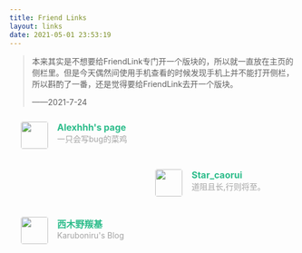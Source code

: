 ```yaml
---
title: Friend Links
layout:	links
date: 2021-05-01 23:53:19
---
```


> 本来其实是不想要给FriendLink专门开一个版块的，所以就一直放在主页的侧栏里。但是今天偶然间使用手机查看的时候发现手机上并不能打开侧栏，所以斟酌了一番，还是觉得要给FriendLink去开一个版块。
>
> ——2021-7-24

<div class="post-body">
   <div id="links">
      <style>
         .links-content{
         margin-top:1rem;
         }
         .link-navigation::after {
         content: " ";
         display: block;
         clear: both;
         }
         .card {
         width: 45%;
         font-size: 1rem;
         padding: 10px 20px;
         border-radius: 4px;
         transition-duration: 0.15s;
         margin-bottom: 1rem;
         display:flex;
         }
         .card:nth-child(odd) {
         float: left;
         }
         .card:nth-child(even) {
         float: right;
         }
         .card:hover {
         transform: scale(1.1);
         box-shadow: 0 2px 6px 0 rgba(0, 0, 0, 0.12), 0 0 6px 0 rgba(0, 0, 0, 0.04);
         }
         .card a {
         border:none;
         }
         .card .ava {
         width: 3rem!important;
         height: 3rem!important;
         margin:0!important;
         margin-right: 1em!important;
         border-radius:4px;
         }
         .card .card-header {
         font-style: italic;
         overflow: hidden;
         width: 100%;
         }
         .card .card-header a {
         font-style: normal;
         color: #2bbc8a;
         font-weight: bold;
         text-decoration: none;
         }
         .card .card-header a:hover {
         color: #d480aa;
         text-decoration: none;
         }
         .card .card-header .info {
         font-style:normal;
         color:#a3a3a3;
         font-size:14px;
         min-width: 0;
         overflow: hidden;
         white-space: nowrap;
         }
      </style>
      <div class="links-content">
         <div class="link-navigation">
            <div class="card">
               <img class="ava" src="http://alex.coal.pub/images/avatars/alexhhh.jpg" />
               <div class="card-header">
                  <div>
                     <a href="https://alex.coal.pub/links/">Alexhhh's page</a>
                  </div>
                  <div class="info">一只会写bug的菜鸡</div>
               </div>
            </div>
            <div class="card">
               <img class="ava" src="http://alex.coal.pub/images/avatars/Star_caorui.jpg" />
               <div class="card-header">
                  <div>
                     <a href="https://web-worker.cn/">Star_caorui</a>
                  </div>
                  <div class="info">道阻且长,行则将至。</div>
               </div>
            </div>
            <div class="card">
               <img class="ava" src="https://cdn.jsdelivr.net/gh/karuboniru/blog_ci@master/source/img/favicon.webp" />
               <div class="card-header">
                  <div>
                     <a href="https://yanqiyu.info">西木野羰基</a>
                  </div>
                  <div class="info">Karuboniru's Blog</div>
               </div>
            </div>
         </div>
      </div>
   </div>
</div>
